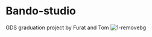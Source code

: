 # Bando-studio
GDS graduation project by Furat and Tom
![1-removebg](https://github.com/tomdamo/Bando-studio/assets/80176908/4a1a27f4-9daf-49b6-b9f6-da54f8bd7b0f)

